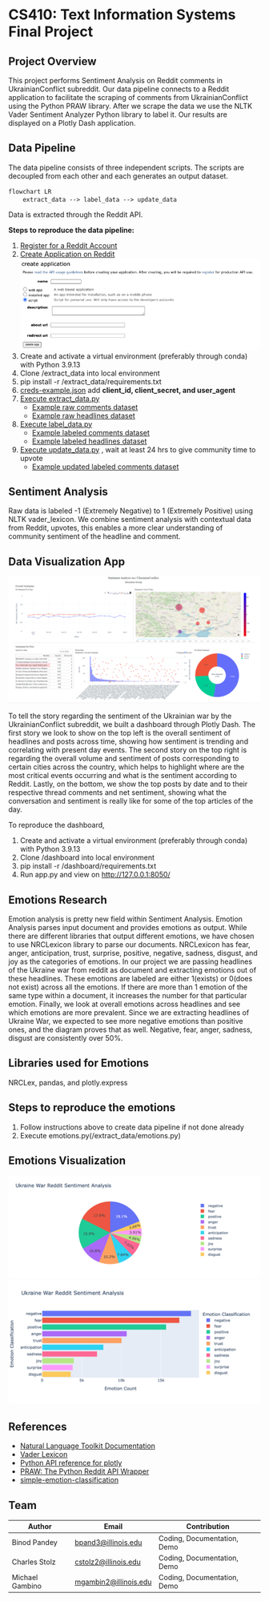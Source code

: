 # CS410: Text Information Systems Final Project

## Project Overview

This project performs Sentiment Analysis on Reddit comments in UkrainianConflict subreddit. Our data pipeline connects to a Reddit application to facilitate the scraping of comments from UkrainianConflict using the Python PRAW library. After we scrape the data we use the NLTK Vader Sentiment Analyzer Python library to label it. Our results are displayed on a Plotly Dash application.

## Data Pipeline

The data pipeline consists of three independent scripts. The scripts are decoupled
from each other and each generates an output dataset.

```mermaid
flowchart LR
    extract_data --> label_data --> update_data
```

Data is extracted through the Reddit API.

**Steps to reproduce the data pipeline:**

1. [Register for a Reddit Account](https://www.reddit.com/register/)
2. [Create Application on Reddit](https://www.reddit.com/prefs/apps)
   ![alt text](./images/create-reddit-app.png)
3. Create and activate a virtual environment (preferably through conda) with Python 3.9.13
4. Clone /extract_data into local environment
5. pip install -r /extract_data/requirements.txt
6. [creds-example.json](/extract_data/creds-example.json) add **client_id, client_secret, and user_agent**
7. [Execute extract_data.py](/extract_data/extract_data.py)
   - [Example raw comments dataset](/extract_data/data/UkrainianConflict-comments.csv)
   - [Example raw headlines dataset](/extract_data/data/UkrainianConflict-headlines.csv)
8. [Execute label_data.py](/extract_data/label_data.py)
   - [Example labeled comments dataset](/extract_data/data/UkrainianConflict-comments-labeled.csv)
   - [Example labeled headlines dataset](/extract_data/data/UkrainianConflict-headlines-labeled.csv)
9. [Execute update_data.py](/extract_data/update_data.py) , wait at least 24 hrs to give community time to upvote
   - [Example updated labeled comments dataset](/extract_data/data/UkrainianConflict-comments-labeled-updated.csv)

## Sentiment Analysis

Raw data is labeled -1 (Extremely Negative) to 1 (Extremely Positive) using NLTK vader_lexicon.
We combine sentiment analysis with contextual data from Reddit, upvotes, this enables a more
clear understanding of community sentiment of the headline and comment.

## Data Visualization App

![alt text](./images/dashboard.png)

To tell the story regarding the sentiment of the Ukrainian war by the UkrainianConflict subreddit, we built a dashboard through Plotly Dash. The first story we look to show on the top left is the overall sentiment of headlines and posts across time, showing how sentiment is trending and correlating with present day events. The second story on the top right is regarding the overall volume and sentiment of posts corresponding to certain cities across the country, which helps to highlight where are the most critical events occurring and what is the sentiment according to Reddit. Lastly, on the bottom, we show the top posts by date and to their respective thread comments and net sentiment, showing what the conversation and sentiment is really like for some of the top articles of the day.

To reproduce the dashboard,
1. Create and activate a virtual environment (preferably through conda) with Python 3.9.13
2. Clone /dashboard into local environment
3. pip install -r /dashboard/requirements.txt
4. Run app.py and view on http://127.0.0.1:8050/


## Emotions Research
Emotion analysis is pretty new field within Sentiment Analysis. Emotion Analysis parses input document and provides emotions as output. While there are different libraries that output different emotions, we have chosen to use NRCLexicon library to parse our documents. NRCLexicon has fear, anger, anticipation, trust, surprise, positive, negative, sadness, disgust, and joy as the categories of emotions. In our project we are passing headlines of the Ukraine war from reddit as document and extracting emotions out of these headlines. These emotions are labeled are either 1(exists) or 0(does not exist) across all the emotions. If there are more than 1 emotion of the same type within a document, it increases the number for that particular emotion. Finally, we look at overall emotions across headlines and see which emotions are more prevalent. Since we are extracting headlines of Ukraine War, we expected to see more negative emotions than positive ones, and the diagram proves that as well. Negative, fear, anger, sadness, disgust are consistently over 50%.

## Libraries used for Emotions
NRCLex, pandas, and plotly.express

## Steps to reproduce the emotions
1. Follow instructions above to create data pipeline if not done already
2. Execute emotions.py(/extract_data/emotions.py)

## Emotions Visualization
![alt text](./images/emotion_analysis-pie.png)
![alt text](./images/emotion_analysis_bar.png)

## References
- [Natural Language Toolkit Documentation](https://www.nltk.org/)
- [Vader Lexicon](https://www.kaggle.com/datasets/nltkdata/vader-lexicon)
- [Python API reference for plotly](https://plotly.com/python-api-reference/)
- [PRAW: The Python Reddit API Wrapper](https://praw.readthedocs.io/en/stable/)
- [simple-emotion-classification](https://medium.com/geekculture/simple-emotion-classification-in-python-40fb24692541)



## Team

| Author           | Email                   | Contribution
|------------------|-------------------------|------------
| Binod Pandey     | bpand3@illinois.edu     | Coding, Documentation, Demo
| Charles Stolz    | cstolz2@illinois.edu    | Coding, Documentation, Demo
| Michael Gambino  | mgambin2@illinois.edu   | Coding, Documentation, Demo
